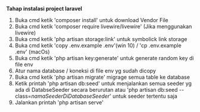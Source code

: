 **Tahap instalasi project laravel**
1. Buka cmd ketik 'composer install' untuk download Vendor File
2. Buka cmd ketik 'composer require livewire/livewire' (Jika menggunakan livewire)
3. Buka cmd ketik 'php artisan storage:link' untuk symbolick link storage
4. Buka cmd ketik 'copy .env.example .env'(win 10) / 'cp .env.example .env' (macOs)
5. Buka cmd ketik 'php artisan key:generate' untuk generate random key di file env
6. Atur nama database / koneksi di file env yg sudah dicopy
7. Buka cmd ketik 'php artisan migrate' migrage semua table ke database
8. Ketik printah 'php artisan db:seed' untuk menjalankan semua seeder yg ada di DatabseSeeder secara berurutan atau 'php artisan db:seed --class=*namaSeederDiDatabaseSeeder*' untuk seeder tertentu saja
9. Jalankan printah 'php artisan serve'
